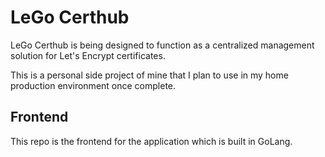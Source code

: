 # LeGo Certhub
LeGo Certhub is being designed to function as a centralized management
solution for Let's Encrypt certificates.

This is a personal side project of mine that I plan to use in my home
production environment once complete.

## Frontend
This repo is the frontend for the application which is built in GoLang.
